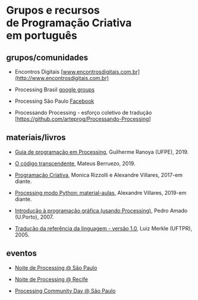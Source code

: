 # Grupos e recursos<br>de Programação Criativa<br>em português


## grupos/comunidades
 
- Encontros Digitais [www.encontrosdigitais.com.br](http://www.encontrosdigitais.com.br)

- Processing Brasil [google groups](https://groups.google.com/forum/#!forum/processing-brasil)

- Processing São Paulo [Facebook](https://www.facebook.com/processingsp/)

- Processando Processing - esforço coletivo de tradução [https://github.com/arteprog/Processando-Processing] 

<!--- Processing Brasil [Facebook](https://www.facebook.com/groups/220933957920203/) meio parado :( -->

## materiais/livros

- [Guia de programação em Processing](https://www.ranoya.com/aulas/designgenerativo/playgroundDocs/introProcessing.php?theme=dgen&elementos=processing), Guilherme Ranoya (UFPE), 2019.

- [O código transcendente](https://codigotranscendente.github.io/livro/book.html), Mateus Berruezo, 2019.
 
- [Programação Criativa](http://arteprog.space/programacao-criativa/), Monica Rizzolli e Alexandre Villares, 2017-em diante.

- [Processing modo Python: material-aulas](https://github.com/villares/material-aulas), Alexandre Villares, 2019-em diante. 

- [Introdução à programação gráfica (usando Processing)](https://repositorio-aberto.up.pt/handle/10216/1848), Pedro Amado (U.Porto), 2007.

- [Tradução da referência da linguagem - versão 1.0](http://www.dainf.ct.utfpr.edu.br/~merkle/processing/reference/ptBR/index.html), Luiz Merkle (UFTPR), 2005.


## eventos

- [Noite de Processing @ São Paulo](https://garoa.net.br/wiki/Noite_de_Processing)

- [Noite de Processing @ Recife](http://arteprog.space/noite-processing-recife/)

- [Processing Community Day @ São Paulo](http://arteprog.space/PCD-SP-20/)
   
